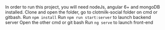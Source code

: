 In order to run this project, you will need nodeJs, angular 6+ and mongoDB installed.
Clone and open the folder, go to clotmilk-social folder on cmd or gitbash.
Run `npm install`
Run `npm run start:server` to launch backend server
Open the other cmd or git bash
Run `ng serve` to launch front-end

